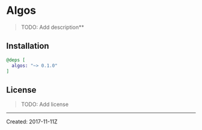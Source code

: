 # Algos

> TODO: Add description**


## Installation

```elixir
@deps [
  algos: "~> 0.1.0"
]
```

## License

> TODO: Add license

----
Created:  2017-11-11Z
